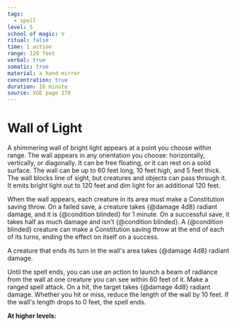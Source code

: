 ```yaml
---
tags:
  - spell
level: 5
school of magic: V
ritual: false
time: 1 action
range: 120 feet
verbal: true
somatic: true
material: a hand mirror
concentration: true
duration: 10 minute
source: XGE page 170
---
```

# Wall of Light
A shimmering wall of bright light appears at a point you choose within range. The wall appears in any orientation you choose: horizontally, vertically, or diagonally. It can be free floating, or it can rest on a solid surface. The wall can be up to 60 feet long, 10 feet high, and 5 feet thick. The wall blocks line of sight, but creatures and objects can pass through it. It emits bright light out to 120 feet and dim light for an additional 120 feet.

When the wall appears, each creature in its area must make a Constitution saving throw. On a failed save, a creature takes {@damage 4d8} radiant damage, and it is {@condition blinded} for 1 minute. On a successful save, it takes half as much damage and isn't {@condition blinded}. A {@condition blinded} creature can make a Constitution saving throw at the end of each of its turns, ending the effect on itself on a success.

A creature that ends its turn in the wall's area takes {@damage 4d8} radiant damage.

Until the spell ends, you can use an action to launch a beam of radiance from the wall at one creature you can see within 60 feet of it. Make a ranged spell attack. On a hit, the target takes {@damage 4d8} radiant damage. Whether you hit or miss, reduce the length of the wall by 10 feet. If the wall's length drops to 0 feet, the spell ends.

**At higher levels:** 